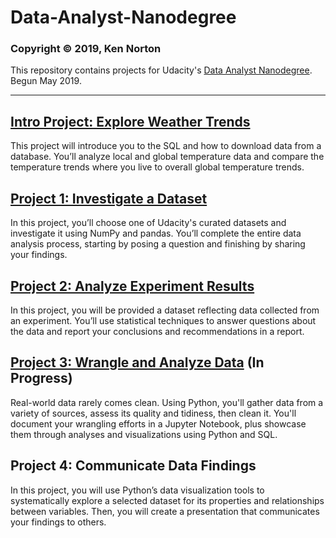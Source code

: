 # Data-Analyst-Nanodegree

### Copyright © 2019, Ken Norton

This repository contains projects for Udacity's [Data Analyst Nanodegree](https://www.udacity.com/course/data-analyst-nanodegree--nd002). Begun May 2019.

---

## [Intro Project: Explore Weather Trends](1_Exploring_Weather_Trends/1_Exploring_Weather_Trends.ipynb)

This project will introduce you to the SQL and how to download data from a database. You’ll analyze local
and global temperature data and compare the temperature trends where you live to overall global
temperature trends.

## [Project 1: Investigate a Dataset](2_Investigate_A_Dataset/2_Investigate_A_Dataset.ipynb)

In this project, you’ll choose one of Udacity's curated datasets and investigate it using NumPy and pandas.
You’ll complete the entire data analysis process, starting by posing a question and finishing by sharing your
findings.

## [Project 2: Analyze Experiment Results](3_Analyze_AB_Test_Results/3_Analyze_AB_Test_Results.ipynb)

In this project, you will be provided a dataset reflecting data collected from an experiment. You’ll use
statistical techniques to answer questions about the data and report your conclusions and
recommendations in a report.

## [Project 3: Wrangle and Analyze Data](4_Wrangle_And_Analyze_Data/4_Wrangle_And_Analyze_Data.ipynb) (In Progress)

Real-world data rarely comes clean. Using Python, you'll gather data from a variety of sources, assess its
quality and tidiness, then clean it. You'll document your wrangling efforts in a Jupyter Notebook, plus
showcase them through analyses and visualizations using Python and SQL.

## Project 4: Communicate Data Findings

In this project, you will use Python’s data visualization tools to systematically explore a selected dataset for
its properties and relationships between variables. Then, you will create a presentation that communicates
your findings to others.
